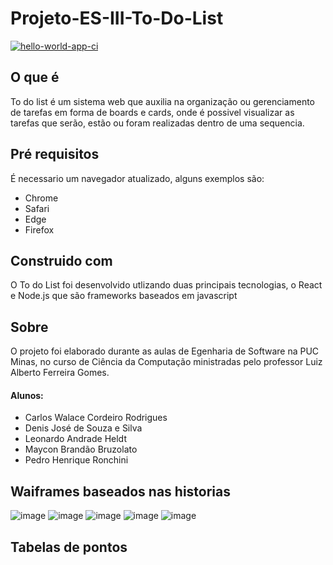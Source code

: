 # Projeto-ES-III-To-Do-List
[![hello-world-app-ci](https://github.com/Leooh99/Projeto-ES-III/actions/workflows/ci.yml/badge.svg)](https://github.com/Leooh99/Projeto-ES-III/actions/workflows/ci.yml)

## O que é 
To do list é um sistema web que auxilia na organização ou gerenciamento de tarefas em forma de boards e cards, onde é possivel visualizar as tarefas que serão, estão ou foram realizadas dentro de uma sequencia.

## Pré requisitos
É necessario um navegador atualizado, alguns exemplos são:
* Chrome
* Safari
* Edge
* Firefox

## Construido com 
O To do List foi desenvolvido utlizando duas principais tecnologias, o React e Node.js que são frameworks baseados em javascript

## Sobre
O projeto foi elaborado durante as aulas de Egenharia de Software na PUC Minas, no curso de Ciência da Computação ministradas pelo professor Luiz Alberto Ferreira Gomes.

#### Alunos:
* Carlos Walace Cordeiro Rodrigues
* Denis José de Souza e Silva
* Leonardo Andrade Heldt
* Maycon Brandão Bruzolato
* Pedro Henrique Ronchini

## Waiframes baseados nas historias
![image](https://github.com/mayconbr/engenhariaIII/assets/65423721/de5b8546-1f25-4ec8-b81b-83cfd518697c)
![image](https://github.com/mayconbr/engenhariaIII/assets/65423721/62e34879-51e0-4bc6-a1c9-8ca24d4ea48e)
![image](https://github.com/mayconbr/engenhariaIII/assets/65423721/f7e54bc2-775f-40b7-88b3-52debba90974)
![image](https://github.com/mayconbr/engenhariaIII/assets/65423721/6a238762-85b5-4156-8105-e741667014a7)
![image](https://github.com/mayconbr/engenhariaIII/assets/65423721/0d24fddf-0a10-44c3-b3fd-3fbbd500dc23)


## Tabelas de pontos
